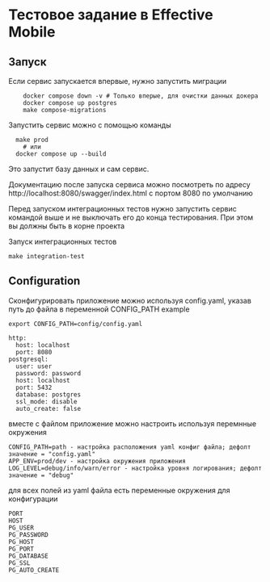 # Тестовое задание в Effective Mobile

## Запуск
Если сервис запускается впервые, нужно запустить миграции
```
    docker compose down -v # Только вперые, для очистки данных докера
    docker compose up postgres
    make compose-migrations
```
Запустить сервис можно с помощью команды
```
  make prod
    # или
  docker compose up --build
```
Это запустит базу данных и сам сервис.

Документацию после запуска сервиса можно посмотреть по адресу http://localhost:8080/swagger/index.html с портом 8080 по умолчанию

Перед запуском интеграционных тестов нужно запустить сервис командой выше и не выключать его до конца тестирования. При этом вы должны быть в корне проекта

Запуск интеграционных тестов
```
make integration-test
```

## Configuration

Сконфигурировать приложение можно используя config.yaml, указав путь до файла в переменной CONFIG_PATH
example
```
export CONFIG_PATH=config/config.yaml
```
```
http:
  host: localhost
  port: 8080
postgresql:
  user: user
  password: password
  host: localhost
  port: 5432
  database: postgres
  ssl_mode: disable
  auto_create: false
```
вместе с файлом приложение можно настроить используя перемнные окружения
```
CONFIG_PATH=path - настройка расположения yaml конфиг файла; дефолт значение = "config.yaml"
APP_ENV=prod/dev - настройка окружения приложения
LOG_LEVEL=debug/info/warn/error - настройка уровня логирования; дефолт значение = "debug"
```
для всех полей из yaml файла есть переменные окружения для конфигурации
```
PORT
HOST
PG_USER
PG_PASSWORD
PG_HOST
PG_PORT
PG_DATABASE
PG_SSL
PG_AUTO_CREATE
```